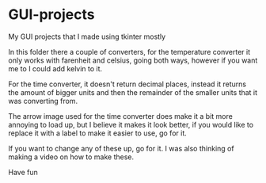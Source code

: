 # GUI-projects
 My GUI projects that I made using tkinter mostly


In this folder there a couple of converters, for the temperature converter it only works with farenheit and celsius,
going both ways, however if you want me to I could add kelvin to it.

For the time converter, it doesn't return decimal places, instead it returns the amount of bigger units and then the
remainder of the smaller units that it was converting from.

The arrow image used for the time converter does make it a bit more annoying to load up, but I believe it makes it look
better, if you would like to replace it with a label to make it easier to use, go for it.

If you want to change any of these up, go for it. I was also thinking of making a video on how to make these.

Have fun
